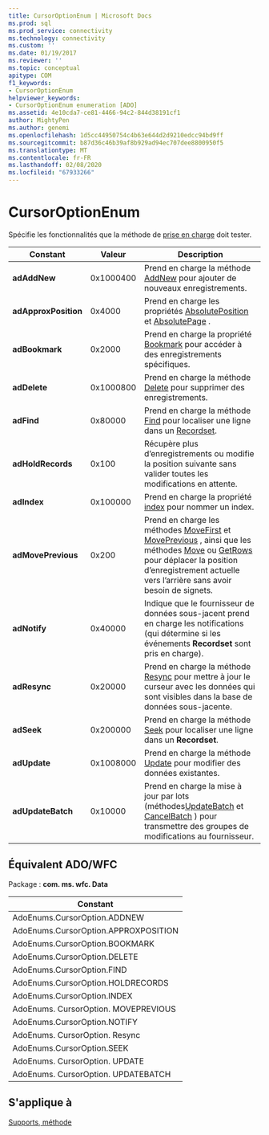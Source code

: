 ```yaml
---
title: CursorOptionEnum | Microsoft Docs
ms.prod: sql
ms.prod_service: connectivity
ms.technology: connectivity
ms.custom: ''
ms.date: 01/19/2017
ms.reviewer: ''
ms.topic: conceptual
apitype: COM
f1_keywords:
- CursorOptionEnum
helpviewer_keywords:
- CursorOptionEnum enumeration [ADO]
ms.assetid: 4e10cda7-ce81-4466-94c2-844d38191cf1
author: MightyPen
ms.author: genemi
ms.openlocfilehash: 1d5cc44950754c4b63e644d2d9210edcc94bd9ff
ms.sourcegitcommit: b87d36c46b39af8b929ad94ec707dee8800950f5
ms.translationtype: MT
ms.contentlocale: fr-FR
ms.lasthandoff: 02/08/2020
ms.locfileid: "67933266"
---
```

# <a name="cursoroptionenum"></a>CursorOptionEnum
Spécifie les fonctionnalités que la méthode de [prise en charge](../../../ado/reference/ado-api/supports-method.md) doit tester.  
  
|Constant|Valeur|Description|  
|--------------|-----------|-----------------|  
|**adAddNew**|0x1000400|Prend en charge la méthode [AddNew](../../../ado/reference/ado-api/addnew-method-ado.md) pour ajouter de nouveaux enregistrements.|  
|**adApproxPosition**|0x4000|Prend en charge les propriétés [AbsolutePosition](../../../ado/reference/ado-api/absoluteposition-property-ado.md) et [AbsolutePage](../../../ado/reference/ado-api/absolutepage-property-ado.md) .|  
|**adBookmark**|0x2000|Prend en charge la propriété [Bookmark](../../../ado/reference/ado-api/bookmark-property-ado.md) pour accéder à des enregistrements spécifiques.|  
|**adDelete**|0x1000800|Prend en charge la méthode [Delete](../../../ado/reference/ado-api/delete-method-ado-recordset.md) pour supprimer des enregistrements.|  
|**adFind**|0x80000|Prend en charge la méthode [Find](../../../ado/reference/ado-api/find-method-ado.md) pour localiser une ligne dans un [Recordset](../../../ado/reference/ado-api/recordset-object-ado.md).|  
|**adHoldRecords**|0x100|Récupère plus d’enregistrements ou modifie la position suivante sans valider toutes les modifications en attente.|  
|**adIndex**|0x100000|Prend en charge la propriété [index](../../../ado/reference/ado-api/index-property.md) pour nommer un index.|  
|**adMovePrevious**|0x200|Prend en charge les méthodes [MoveFirst](../../../ado/reference/ado-api/movefirst-movelast-movenext-and-moveprevious-methods-ado.md) et [MovePrevious](../../../ado/reference/ado-api/movefirst-movelast-movenext-and-moveprevious-methods-ado.md) , ainsi que les méthodes [Move](../../../ado/reference/ado-api/move-method-ado.md) ou [GetRows](../../../ado/reference/ado-api/getrows-method-ado.md) pour déplacer la position d’enregistrement actuelle vers l’arrière sans avoir besoin de signets.|  
|**adNotify**|0x40000|Indique que le fournisseur de données sous-jacent prend en charge les notifications (qui détermine si les événements **Recordset** sont pris en charge).|  
|**adResync**|0x20000|Prend en charge la méthode [Resync](../../../ado/reference/ado-api/resync-method.md) pour mettre à jour le curseur avec les données qui sont visibles dans la base de données sous-jacente.|  
|**adSeek**|0x200000|Prend en charge la méthode [Seek](../../../ado/reference/ado-api/seek-method.md) pour localiser une ligne dans un **Recordset**.|  
|**adUpdate**|0x1008000|Prend en charge la méthode [Update](../../../ado/reference/ado-api/update-method.md) pour modifier des données existantes.|  
|**adUpdateBatch**|0x10000|Prend en charge la mise à jour par lots (méthodes[UpdateBatch](../../../ado/reference/ado-api/updatebatch-method.md) et [CancelBatch](../../../ado/reference/ado-api/cancelbatch-method-ado.md) ) pour transmettre des groupes de modifications au fournisseur.|  
  
## <a name="adowfc-equivalent"></a>Équivalent ADO/WFC  
 Package : **com. ms. wfc. Data**  
  
|Constant|  
|--------------|  
|AdoEnums.CursorOption.ADDNEW|  
|AdoEnums.CursorOption.APPROXPOSITION|  
|AdoEnums.CursorOption.BOOKMARK|  
|AdoEnums.CursorOption.DELETE|  
|AdoEnums.CursorOption.FIND|  
|AdoEnums.CursorOption.HOLDRECORDS|  
|AdoEnums.CursorOption.INDEX|  
|AdoEnums. CursorOption. MOVEPREVIOUS|  
|AdoEnums.CursorOption.NOTIFY|  
|AdoEnums. CursorOption. Resync|  
|AdoEnums.CursorOption.SEEK|  
|AdoEnums. CursorOption. UPDATE|  
|AdoEnums. CursorOption. UPDATEBATCH|  
  
## <a name="applies-to"></a>S'applique à  
 [Supports, méthode](../../../ado/reference/ado-api/supports-method.md)

